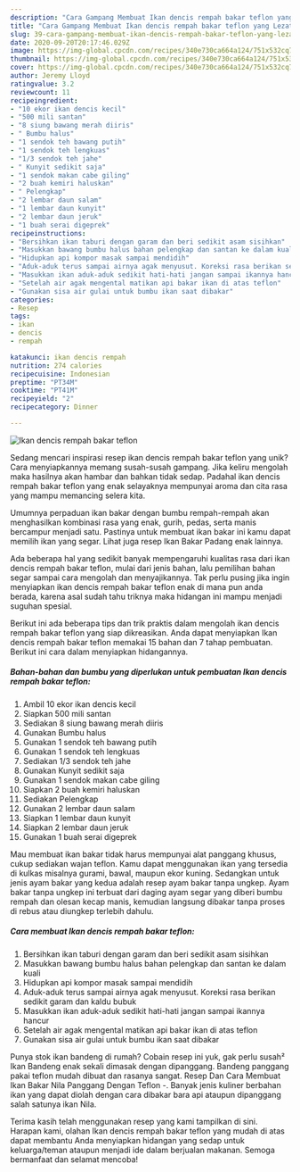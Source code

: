 ```yaml
---
description: "Cara Gampang Membuat Ikan dencis rempah bakar teflon yang Lezat Sekali"
title: "Cara Gampang Membuat Ikan dencis rempah bakar teflon yang Lezat Sekali"
slug: 39-cara-gampang-membuat-ikan-dencis-rempah-bakar-teflon-yang-lezat-sekali
date: 2020-09-20T20:17:46.029Z
image: https://img-global.cpcdn.com/recipes/340e730ca664a124/751x532cq70/ikan-dencis-rempah-bakar-teflon-foto-resep-utama.jpg
thumbnail: https://img-global.cpcdn.com/recipes/340e730ca664a124/751x532cq70/ikan-dencis-rempah-bakar-teflon-foto-resep-utama.jpg
cover: https://img-global.cpcdn.com/recipes/340e730ca664a124/751x532cq70/ikan-dencis-rempah-bakar-teflon-foto-resep-utama.jpg
author: Jeremy Lloyd
ratingvalue: 3.2
reviewcount: 11
recipeingredient:
- "10 ekor ikan dencis kecil"
- "500 mili santan"
- "8 siung bawang merah diiris"
- " Bumbu halus"
- "1 sendok teh bawang putih"
- "1 sendok teh lengkuas"
- "1/3 sendok teh jahe"
- " Kunyit sedikit saja"
- "1 sendok makan cabe giling"
- "2 buah kemiri haluskan"
- " Pelengkap"
- "2 lembar daun salam"
- "1 lembar daun kunyit"
- "2 lembar daun jeruk"
- "1 buah serai digeprek"
recipeinstructions:
- "Bersihkan ikan taburi dengan garam dan beri sedikit asam sisihkan"
- "Masukkan bawang bumbu halus bahan pelengkap dan santan ke dalam kuali"
- "Hidupkan api kompor masak sampai mendidih"
- "Aduk-aduk terus sampai airnya agak menyusut. Koreksi rasa berikan sedikit garam dan kaldu bubuk"
- "Masukkan ikan aduk-aduk sedikit hati-hati jangan sampai ikannya hancur"
- "Setelah air agak mengental matikan api bakar ikan di atas teflon"
- "Gunakan sisa air gulai untuk bumbu ikan saat dibakar"
categories:
- Resep
tags:
- ikan
- dencis
- rempah

katakunci: ikan dencis rempah 
nutrition: 274 calories
recipecuisine: Indonesian
preptime: "PT34M"
cooktime: "PT41M"
recipeyield: "2"
recipecategory: Dinner

---
```



![Ikan dencis rempah bakar teflon](https://img-global.cpcdn.com/recipes/340e730ca664a124/751x532cq70/ikan-dencis-rempah-bakar-teflon-foto-resep-utama.jpg)

Sedang mencari inspirasi resep ikan dencis rempah bakar teflon yang unik? Cara menyiapkannya memang susah-susah gampang. Jika keliru mengolah maka hasilnya akan hambar dan bahkan tidak sedap. Padahal ikan dencis rempah bakar teflon yang enak selayaknya mempunyai aroma dan cita rasa yang mampu memancing selera kita.

Umumnya perpaduan ikan bakar dengan bumbu rempah-rempah akan menghasilkan kombinasi rasa yang enak, gurih, pedas, serta manis bercampur menjadi satu. Pastinya untuk membuat ikan bakar ini kamu dapat memilih ikan yang segar. Lihat juga resep Ikan Bakar Padang enak lainnya.

Ada beberapa hal yang sedikit banyak mempengaruhi kualitas rasa dari ikan dencis rempah bakar teflon, mulai dari jenis bahan, lalu pemilihan bahan segar sampai cara mengolah dan menyajikannya. Tak perlu pusing jika ingin menyiapkan ikan dencis rempah bakar teflon enak di mana pun anda berada, karena asal sudah tahu triknya maka hidangan ini mampu menjadi suguhan spesial.


Berikut ini ada beberapa tips dan trik praktis dalam mengolah ikan dencis rempah bakar teflon yang siap dikreasikan. Anda dapat menyiapkan Ikan dencis rempah bakar teflon memakai 15 bahan dan 7 tahap pembuatan. Berikut ini cara dalam menyiapkan hidangannya.

<!--inarticleads1-->

##### Bahan-bahan dan bumbu yang diperlukan untuk pembuatan Ikan dencis rempah bakar teflon:

1. Ambil 10 ekor ikan dencis kecil
1. Siapkan 500 mili santan
1. Sediakan 8 siung bawang merah diiris
1. Gunakan  Bumbu halus
1. Gunakan 1 sendok teh bawang putih
1. Gunakan 1 sendok teh lengkuas
1. Sediakan 1/3 sendok teh jahe
1. Gunakan  Kunyit sedikit saja
1. Gunakan 1 sendok makan cabe giling
1. Siapkan 2 buah kemiri haluskan
1. Sediakan  Pelengkap
1. Gunakan 2 lembar daun salam
1. Siapkan 1 lembar daun kunyit
1. Siapkan 2 lembar daun jeruk
1. Gunakan 1 buah serai digeprek


Mau membuat ikan bakar tidak harus mempunyai alat panggang khusus, cukup sediakan wajan teflon. Kamu dapat menggunakan ikan yang tersedia di kulkas misalnya gurami, bawal, maupun ekor kuning. Sedangkan untuk jenis ayam bakar yang kedua adalah resep ayam bakar tanpa ungkep. Ayam bakar tanpa ungkep ini terbuat dari daging ayam segar yang diberi bumbu rempah dan olesan kecap manis, kemudian langsung dibakar tanpa proses di rebus atau diungkep terlebih dahulu. 

<!--inarticleads2-->

##### Cara membuat Ikan dencis rempah bakar teflon:

1. Bersihkan ikan taburi dengan garam dan beri sedikit asam sisihkan
1. Masukkan bawang bumbu halus bahan pelengkap dan santan ke dalam kuali
1. Hidupkan api kompor masak sampai mendidih
1. Aduk-aduk terus sampai airnya agak menyusut. Koreksi rasa berikan sedikit garam dan kaldu bubuk
1. Masukkan ikan aduk-aduk sedikit hati-hati jangan sampai ikannya hancur
1. Setelah air agak mengental matikan api bakar ikan di atas teflon
1. Gunakan sisa air gulai untuk bumbu ikan saat dibakar


Punya stok ikan bandeng di rumah? Cobain resep ini yuk, gak perlu susah² Ikan Bandeng enak sekali dimasak dengan dipanggang. Bandeng panggang pakai teflon mudah dibuat dan rasanya sangat. Resep Dan Cara Membuat Ikan Bakar Nila Panggang Dengan Teflon -. Banyak jenis kuliner berbahan ikan yang dapat diolah dengan cara dibakar bara api ataupun dipanggang salah satunya ikan Nila. 

Terima kasih telah menggunakan resep yang kami tampilkan di sini. Harapan kami, olahan Ikan dencis rempah bakar teflon yang mudah di atas dapat membantu Anda menyiapkan hidangan yang sedap untuk keluarga/teman ataupun menjadi ide dalam berjualan makanan. Semoga bermanfaat dan selamat mencoba!
